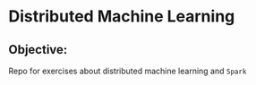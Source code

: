 # Distributed Machine Learning

## Objective:

Repo for exercises about distributed machine learning and `Spark`